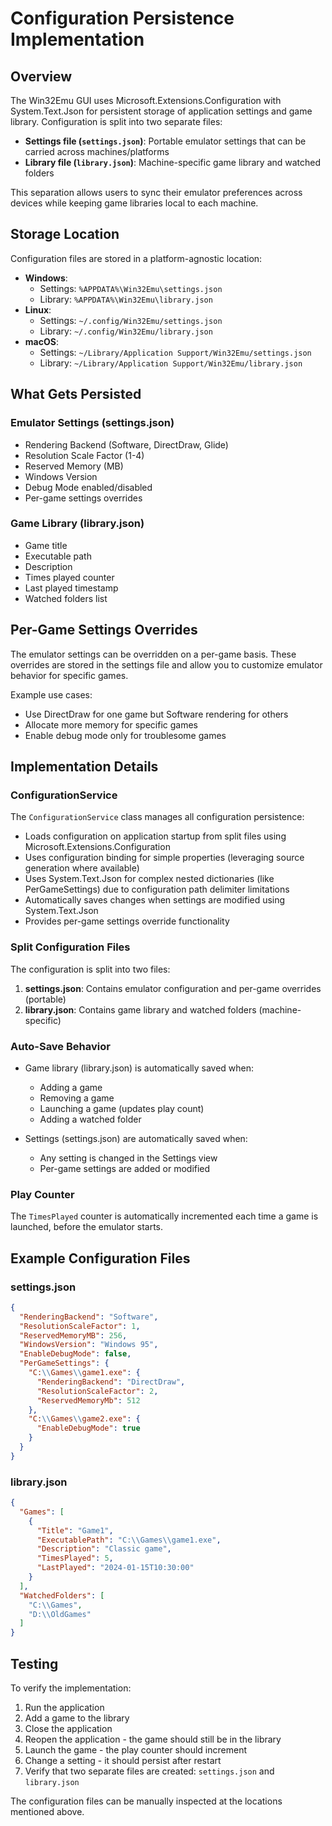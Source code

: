 # Configuration Persistence Implementation

## Overview

The Win32Emu GUI uses Microsoft.Extensions.Configuration with System.Text.Json for persistent storage of application settings and game library. Configuration is split into two separate files:

- **Settings file (`settings.json`)**: Portable emulator settings that can be carried across machines/platforms
- **Library file (`library.json`)**: Machine-specific game library and watched folders

This separation allows users to sync their emulator preferences across devices while keeping game libraries local to each machine.

## Storage Location

Configuration files are stored in a platform-agnostic location:
- **Windows**: 
  - Settings: `%APPDATA%\Win32Emu\settings.json`
  - Library: `%APPDATA%\Win32Emu\library.json`
- **Linux**: 
  - Settings: `~/.config/Win32Emu/settings.json`
  - Library: `~/.config/Win32Emu/library.json`
- **macOS**: 
  - Settings: `~/Library/Application Support/Win32Emu/settings.json`
  - Library: `~/Library/Application Support/Win32Emu/library.json`

## What Gets Persisted

### Emulator Settings (settings.json)
- Rendering Backend (Software, DirectDraw, Glide)
- Resolution Scale Factor (1-4)
- Reserved Memory (MB)
- Windows Version
- Debug Mode enabled/disabled
- Per-game settings overrides

### Game Library (library.json)
- Game title
- Executable path
- Description
- Times played counter
- Last played timestamp
- Watched folders list

## Per-Game Settings Overrides

The emulator settings can be overridden on a per-game basis. These overrides are stored in the settings file and allow you to customize emulator behavior for specific games.

Example use cases:
- Use DirectDraw for one game but Software rendering for others
- Allocate more memory for specific games
- Enable debug mode only for troublesome games

## Implementation Details

### ConfigurationService
The `ConfigurationService` class manages all configuration persistence:
- Loads configuration on application startup from split files using Microsoft.Extensions.Configuration
- Uses configuration binding for simple properties (leveraging source generation where available)
- Uses System.Text.Json for complex nested dictionaries (like PerGameSettings) due to configuration path delimiter limitations
- Automatically saves changes when settings are modified using System.Text.Json
- Provides per-game settings override functionality

### Split Configuration Files
The configuration is split into two files:
1. **settings.json**: Contains emulator configuration and per-game overrides (portable)
2. **library.json**: Contains game library and watched folders (machine-specific)

### Auto-Save Behavior
- Game library (library.json) is automatically saved when:
  - Adding a game
  - Removing a game
  - Launching a game (updates play count)
  - Adding a watched folder
  
- Settings (settings.json) are automatically saved when:
  - Any setting is changed in the Settings view
  - Per-game settings are added or modified

### Play Counter
The `TimesPlayed` counter is automatically incremented each time a game is launched, before the emulator starts.

## Example Configuration Files

### settings.json
```json
{
  "RenderingBackend": "Software",
  "ResolutionScaleFactor": 1,
  "ReservedMemoryMB": 256,
  "WindowsVersion": "Windows 95",
  "EnableDebugMode": false,
  "PerGameSettings": {
    "C:\\Games\\game1.exe": {
      "RenderingBackend": "DirectDraw",
      "ResolutionScaleFactor": 2,
      "ReservedMemoryMb": 512
    },
    "C:\\Games\\game2.exe": {
      "EnableDebugMode": true
    }
  }
}
```

### library.json
```json
{
  "Games": [
    {
      "Title": "Game1",
      "ExecutablePath": "C:\\Games\\game1.exe",
      "Description": "Classic game",
      "TimesPlayed": 5,
      "LastPlayed": "2024-01-15T10:30:00"
    }
  ],
  "WatchedFolders": [
    "C:\\Games",
    "D:\\OldGames"
  ]
}
```

## Testing

To verify the implementation:
1. Run the application
2. Add a game to the library
3. Close the application
4. Reopen the application - the game should still be in the library
5. Launch the game - the play counter should increment
6. Change a setting - it should persist after restart
7. Verify that two separate files are created: `settings.json` and `library.json`

The configuration files can be manually inspected at the locations mentioned above.
